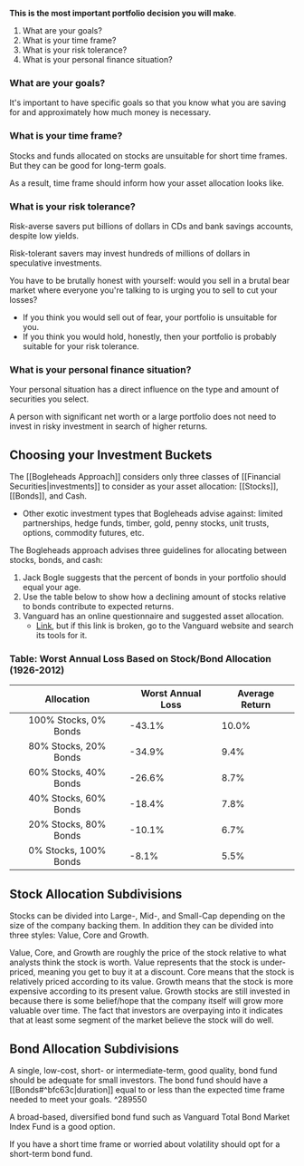 **This is the most important portfolio decision you will make**.


1. What are your goals?
2. What is your time frame?
3. What is your risk tolerance?
4. What is your personal finance situation?


### What are your goals?

It's important to have specific goals so that you know what you are saving for and approximately how much money is necessary.


### What is your time frame?

Stocks and funds allocated on stocks are unsuitable for short time frames.  But they can be good for long-term goals.

As a result, time frame should inform how your asset allocation looks like.


### What is your risk tolerance?

Risk-averse savers put billions of dollars in CDs and bank savings accounts, despite low yields.

Risk-tolerant savers may invest hundreds of millions of dollars in speculative investments.

You have to be brutally honest with yourself: would you sell in a brutal bear market where everyone you're talking to is urging you to sell to cut your losses?
- If you think you would sell out of fear, your portfolio is unsuitable for you.
- If you think you would hold, honestly, then your portfolio is probably suitable for your risk tolerance.


### What is your personal finance situation?

Your personal situation has a direct influence on the type and amount of securities you select.

A person with significant net worth or a large portfolio does not need to invest in risky investment in search of higher returns.

## Choosing your Investment Buckets

The [[Bogleheads Approach]] considers only three classes of [[Financial Securities|investments]] to consider as your asset allocation: [[Stocks]], [[Bonds]], and Cash.
- Other exotic investment types that Bogleheads advise against: limited partnerships, hedge funds, timber, gold, penny stocks, unit trusts, options, commodity futures, etc.

The Bogleheads approach advises three guidelines for allocating between stocks, bonds, and cash:
1. Jack Bogle suggests that the percent of bonds in your portfolio should equal your age.
2. Use the table below to show how a declining amount of stocks relative to bonds contribute to expected returns.
3. Vanguard has an online questionnaire and suggested asset allocation.
	- [Link](https://investor.vanguard.com/tools-calculators/investor-questionnaire), but if this link is broken, go to the Vanguard website and search its tools for it.


### Table: Worst Annual Loss Based on Stock/Bond Allocation (1926-2012)

| Allocation | Worst Annual Loss | Average Return |
| :--: | ---- | ---- |
| 100% Stocks, 0% Bonds | -43.1% | 10.0% |
| 80% Stocks, 20% Bonds | -34.9% | 9.4% |
| 60% Stocks, 40% Bonds | -26.6% | 8.7% |
| 40% Stocks, 60% Bonds | -18.4% | 7.8% |
| 20% Stocks, 80% Bonds | -10.1% | 6.7% |
| 0% Stocks, 100% Bonds | -8.1% | 5.5% |

## Stock Allocation Subdivisions

Stocks can be divided into Large-, Mid-, and Small-Cap depending on the size of the company backing them.  In addition they can be divided into three styles: Value, Core and Growth.

Value, Core, and Growth are roughly the price of the stock relative to what analysts think the stock is worth.  Value represents that the stock is under-priced, meaning you get to buy it at a discount.  Core means that the stock is relatively priced according to its value.  Growth means that the stock is more expensive according to its present value.  Growth stocks are still invested in because there is some belief/hope that the company itself will grow more valuable over time.  The fact that investors are overpaying into it indicates that at least some segment of the market believe the stock will do well.

## Bond Allocation Subdivisions

A single, low-cost, short- or intermediate-term, good quality, bond fund should be adequate for small investors.  The bond fund should have a [[Bonds#^bfc63c|duration]] equal to or less than the expected time frame needed to meet your goals. ^289550

A broad-based, diversified bond fund such as Vanguard Total Bond Market Index Fund is a good option.

If you have a short time frame or worried about volatility should opt for a short-term bond fund.